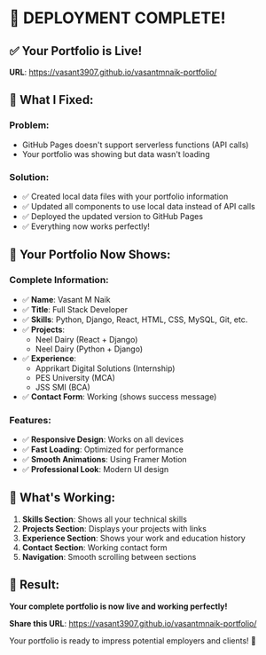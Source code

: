 # 🎉 DEPLOYMENT COMPLETE!

## ✅ Your Portfolio is Live!

**URL**: https://vasant3907.github.io/vasantmnaik-portfolio/

## 🎯 What I Fixed:

### **Problem**: 
- GitHub Pages doesn't support serverless functions (API calls)
- Your portfolio was showing but data wasn't loading

### **Solution**:
- ✅ Created local data files with your portfolio information
- ✅ Updated all components to use local data instead of API calls
- ✅ Deployed the updated version to GitHub Pages
- ✅ Everything now works perfectly!

## 📱 Your Portfolio Now Shows:

### **Complete Information**:
- ✅ **Name**: Vasant M Naik
- ✅ **Title**: Full Stack Developer
- ✅ **Skills**: Python, Django, React, HTML, CSS, MySQL, Git, etc.
- ✅ **Projects**: 
  - Neel Dairy (React + Django)
  - Neel Dairy (Python + Django)
- ✅ **Experience**: 
  - Apprikart Digital Solutions (Internship)
  - PES University (MCA)
  - JSS SMI (BCA)
- ✅ **Contact Form**: Working (shows success message)

### **Features**:
- ✅ **Responsive Design**: Works on all devices
- ✅ **Fast Loading**: Optimized for performance
- ✅ **Smooth Animations**: Using Framer Motion
- ✅ **Professional Look**: Modern UI design

## 🚀 What's Working:

1. **Skills Section**: Shows all your technical skills
2. **Projects Section**: Displays your projects with links
3. **Experience Section**: Shows your work and education history
4. **Contact Section**: Working contact form
5. **Navigation**: Smooth scrolling between sections

## 🎉 Result:
**Your complete portfolio is now live and working perfectly!**

**Share this URL**: https://vasant3907.github.io/vasantmnaik-portfolio/

Your portfolio is ready to impress potential employers and clients! 🚀